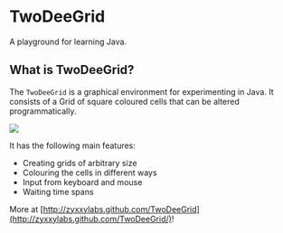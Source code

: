 # TwoDeeGrid

A playground for learning Java.

## What is TwoDeeGrid?

The `TwoDeeGrid` is a graphical environment for experimenting in Java. It consists of a Grid of square coloured cells that can be altered programmatically.

![](https://github.com/zyxxylabs/TwoDeeGrid/blob/master/doc/pic/Hello.png?raw=true)

It has the following main features:

* Creating grids of arbitrary size
* Colouring the cells in different ways
* Input from keyboard and mouse
* Waiting time spans

More at [http://zyxxylabs.github.com/TwoDeeGrid](http://zyxxylabs.github.com/TwoDeeGrid/)!

